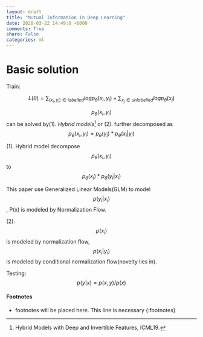 ```yaml
---
layout: draft
title: "Mutual Information in Deep Learning"
date: 2020-03-22 14:49:0 +0000
comments: True
share: False
categories: ml
---
```


# Basic solution

Train:

$$
L(\theta) = \sum_{(x_{i},y_{i}) \in labelled} log p_{\theta} (x_{i}, y_{i}) + \sum_{x_{j} \in unlabelled} log p_{\theta}(x_{j})
$$

$$p_{\theta} (x_{i}, y_{i})$$ can be solved by(1). _Hybrid models_[^hybridmodel] or (2). further decomposed as$$
p_{\theta} (x_{i}, y_{i}) = p_{\theta}(y_{i}) * p_{\theta}(x_{i}|y_{i})
$$

(1). Hybrid model decompose
$$
p_{\theta} (x_{i}, y_{i})
$$  to  $$
p_{\theta}(x_{i})*p_{\theta}(y_{i}|x_{i})
$$

 This paper  use Generalized Linear Models(GLM) to model 
 $$
 p(y_{i}|x_{i})
 $$, P(x) is modeled by Normalization Flow.

(2). $$
p(x_{i})
$$ is modeled by normalization flow, $$
p(x_{i}|y_{i})
$$ is modeled by conditional normalization flow(novelty lies in).


Testing:
$$p(y|x) = p(x,y)/p(x)$$

#### Footnotes
* footnotes will be placed here. This line is necessary
{:footnotes}

[^hybridmodel]: Hybrid Models with Deep and Invertible Features, ICML19.




